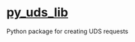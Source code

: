 # [py_uds_lib](https://github.com/chaitu-ycr/py_uds_lib.git)

Python package for creating UDS requests
